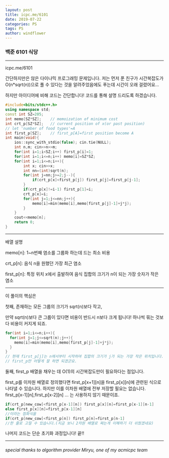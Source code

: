 ```yaml
---
layout: post
title: icpc.me/6101
date: 2019-07-22
categories: PS
tags: PS
author: windflower
---
```

### 백준 6101 식당
---

icpc.me/6101

간단하지만은 않은 다이나믹 프로그래밍 문제입니다. 저는 먼저 푼 친구가 시간복잡도가 O(n*sqrt(n))으로 풀 수 있다는 것을 알려주었음에도 푸는데 시간이 오래 걸렸어요...

하지만 아이디어에 비해 코드는 간단합니다! 코드를 통해 설명 드리도록 하겠습니다.
```cpp
#include<bits/stdc++.h>
using namespace std;
const int SZ=205;
int memo[SZ*SZ];	// memoization of minimum cost
int crt_p[SZ*SZ]; 	// current position of x(or past position)
// let 'number of food types'=A
int first_p[SZ]; 	// first_p[A]=first position become A
int main(void){
	ios::sync_with_stdio(false); cin.tie(NULL);
	int n,m; cin>>n>>m;
	for(int i=1;i<SZ;i++) first_p[i]=1;
	for(int i=1;i<=n;i++) memo[i]=SZ*SZ;
	for(int i=1;i<=n;i++){
		int x; cin>>x;
		int nn=(int)sqrt(n);
		for(int j=nn;j>=2;j--){
			if(crt_p[x]<first_p[j]) first_p[j]=first_p[j-1];
		}
		if(crt_p[x]!=i-1) first_p[1]=i;
		crt_p[x]=i;
		for(int j=1;j<=nn;j++){
			memo[i]=min(memo[i],memo[first_p[j]-1]+j*j);
		}
	}
	cout<<memo[n];
	return 0;
}
```
---

배열 설명

memo[n]: 1~n번째 염소를 그룹화 하는데 드는 최소 비용

crt_p[n]: 음식 n을 원했던 가장 최근 염소

first_p[n]: 특정 위치 x에서 출발하여 음식 집합의 크기가 n이 되는 가장 숫자가 작은 염소

---

이 풀이의 핵심은

첫째, 존재하는 모든 그룹의 크기가 sqrt(n)보다 작고,

만약 sqrt(n)보다 큰 그룹이 있다면 비용이 반드시 n보다 크게 됩니다! 하나씩 묶는 것보다 비용이 커지게 되죠.

```cpp
for(int i=1;i<=n;i++){
  for(int j=1;j<=sqrt(n);j++){
    memo[i]=min(memo[i],memo[first_p[j]-1]+j*j);
  }
}
// 현재 first_p[j]는 n에서부터 시작하여 집합의 크기가 j가 되는 가장 작은 위치입니다.
// first_p만 어떻게 잘 하면 되겠군요.
```

둘째, first_p 배열을 채우는 데 O(1)의 시간복잡도만이 필요하다는 점입니다.

first_p를 이차원 배열로 정의했다면 first_p[x+1][n]을 first_p[x][n]에 관련된 식으로 나타낼 수 있습니다. 하지만 이를 이차원 배열에 전부 저장할 필요는 없습니다.  first_p[x-1][n],first_p[x-2][n] ... 는 사용하지 않기 때문이죠.

```cpp
if(crt_p[new_cow]<first_p[x-1][n]) first_p[x][n]=first_p[x-1][n-1]
else first_p[x][n]=first_p[x-1][n]
//이라는 점화식을
if(crt_p[new_cow]<first_p[n]) first_p[n]=first_p[n-1]
//한 줄로 고칠 수 있습니다.(지금 보니 2차원 배열로 짜는게 이해하기 더 쉬웠겠네요)
```
나머지 코드는 단순 초기화 과정입니다! 끝!!

---
###### special thanks to algorithm provider Miryu, one of my acmicpc team
